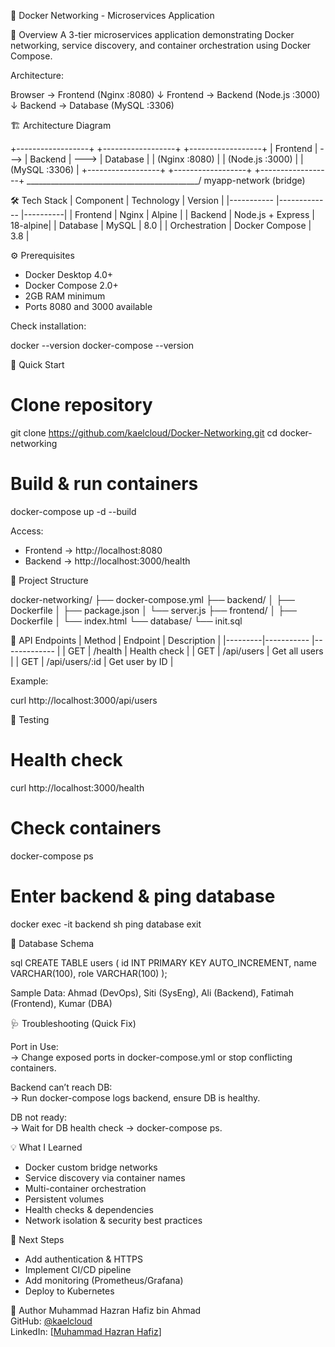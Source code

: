🐳 Docker Networking - Microservices Application

🎯 Overview
A 3-tier microservices application demonstrating Docker networking, service discovery, and container orchestration using Docker Compose.

Architecture:

Browser → Frontend (Nginx :8080)
          ↓
Frontend → Backend (Node.js :3000)
          ↓
Backend → Database (MySQL :3306)

🏗️ Architecture Diagram

+------------------+       +------------------+       +------------------+
|   Frontend       | --->  |   Backend        | --->  |      Database    |
| (Nginx :8080)    |       | (Node.js :3000)  |       | (MySQL :3306)    |
+------------------+       +------------------+       +------------------+
            \___________________________________________/
                       myapp-network (bridge)

🛠️ Tech Stack
| Component     | Technology        | Version  |
|-----------    |-------------      |----------|
| Frontend      | Nginx             | Alpine   |
| Backend       | Node.js + Express | 18-alpine|
| Database      | MySQL             | 8.0      |
| Orchestration | Docker Compose    | 3.8      |

⚙️ Prerequisites
- Docker Desktop 4.0+
- Docker Compose 2.0+
- 2GB RAM minimum  
- Ports 8080 and 3000 available

Check installation:

docker --version
docker-compose --version

🚀 Quick Start

# Clone repository
git clone https://github.com/kaelcloud/Docker-Networking.git
cd docker-networking

# Build & run containers
docker-compose up -d --build

Access:
- Frontend → http://localhost:8080  
- Backend → http://localhost:3000/health  

📂 Project Structure

docker-networking/
├── docker-compose.yml
├── backend/
│   ├── Dockerfile
│   ├── package.json
│   └── server.js
├── frontend/
│   ├── Dockerfile
│   └── index.html
└── database/
    └── init.sql

🔌 API Endpoints
| Method  | Endpoint       | Description    |
|---------|-----------     |-------------   |
| GET     | /health        | Health check   |
| GET     | /api/users     | Get all users  |
| GET     | /api/users/:id | Get user by ID |

Example:

curl http://localhost:3000/api/users 

🧪 Testing

# Health check
curl http://localhost:3000/health

# Check containers
docker-compose ps

# Enter backend & ping database
docker exec -it backend sh
ping database
exit

🧱 Database Schema

sql
CREATE TABLE users (
  id INT PRIMARY KEY AUTO_INCREMENT,
  name VARCHAR(100),
  role VARCHAR(100)
);

Sample Data: Ahmad (DevOps), Siti (SysEng), Ali (Backend), Fatimah (Frontend), Kumar (DBA)

🩺 Troubleshooting (Quick Fix)

Port in Use:  
→ Change exposed ports in docker-compose.yml or stop conflicting containers.  

Backend can’t reach DB:  
→ Run docker-compose logs backend, ensure DB is healthy.  

DB not ready:  
→ Wait for DB health check → docker-compose ps.

💡 What I Learned
- Docker custom bridge networks  
- Service discovery via container names  
- Multi-container orchestration  
- Persistent volumes  
- Health checks & dependencies  
- Network isolation & security best practices  

🚀 Next Steps
- Add authentication & HTTPS  
- Implement CI/CD pipeline  
- Add monitoring (Prometheus/Grafana)  
- Deploy to Kubernetes  

👤 Author
Muhammad Hazran Hafiz bin Ahmad  
GitHub: [@kaelcloud](https://github.com/kaelcloud)  
LinkedIn: [[Muhammad Hazran Hafiz](https://www.linkedin.com/in/muhammad-hazran-hafiz-ahmad-6b927a141/)]


